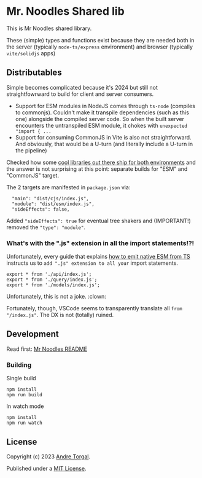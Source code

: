 # Mr. Noodles Shared lib

This is Mr Noodles shared library.

These (simple) types and functions exist because they are needed both in the server (typically `node-ts/express` environment) and browser (typically `vite/solidjs` apps)

## Distributables

Simple becomes complicated because it's 2024 but still not straightfowrward to build for client and server consumers.

- Support for ESM modules in NodeJS comes through `ts-node` (compiles to commonjs). Couldn't make it transpile dependencies (such as this one) alongside the compiled server code. So when the built server encounters the untranspiled ESM module, it chokes with `unexpected "import { ...`
- Support for consuming CommonJS in Vite is also not straightforward. And obviously, that would be a U-turn (and literally include a U-turn in the pipeline)

Checked how some [cool libraries out there ship for both environments](https://github.com/lucide-icons/lucide/blob/main/packages/lucide-solid/package.json#L27:L28) and the answer is not surprising at this point: separate builds for "ESM" and "CommonJS" target.

The 2 targets are manifested in `package.json` via:

```
  "main": "dist/cjs/index.js",
  "module": "dist/esm/index.js",
  "sideEffects": false,
```

Added `"sideEffects": true` for eventual tree shakers and (IMPORTANT!) removed the `"type": "module"`.

### What's with the ".js" extension in all the import statements!?!

Unfortunately, every guide that explains [how to emit native ESM from TS](https://ubuverse.com/configure-typescript-to-emit-esm-code/) instructs us to `add ".js" extension to all your` import statements.

```
export * from './api/index.js';
export * from './query/index.js';
export * from './models/index.js';
```

Unfortunately, this is not a joke. :clown:

Fortunately, though, VSCode seems to transparently translate all `from "/index.js"`. The DX is not (totally) ruined.

## Development

Read first: [Mr Noodles README](../../../README.md)

### Building

Single build

```
npm install
npm run build
```

In watch mode

```
npm install
npm run watch
```

## License

Copyright (c) 2023 [Andre Torgal](https://andretorgal.com/).

Published under a [MIT License](https://andrezero.mit-license.org/2023).
